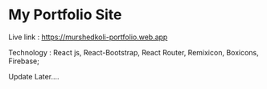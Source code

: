 # My Portfolio Site

Live link : https://murshedkoli-portfolio.web.app


Technology : React js, React-Bootstrap, React Router, Remixicon, Boxicons, Firebase;

Update Later....